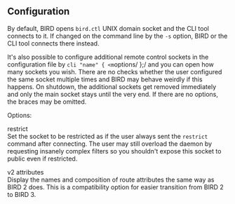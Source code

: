 ## Configuration

By default, BIRD opens `bird.ctl` UNIX domain socket and the CLI tool
connects to it. If changed on the command line by the `-s` option,
BIRD or the CLI tool connects there instead.

It's also possible to configure additional remote control sockets in the
configuration file by `cli "name" { <m`options/ };/ and you can open how many
sockets you wish. There are no checks whether the user configured the same
socket multiple times and BIRD may behave weirdly if this happens. On shutdown,
the additional sockets get removed immediately and only the main socket stays
until the very end. If there are no options, the braces may be omitted.

Options:

<span id="cli-conf-restrict" class="code">restrict</span>  
Set the socket to be restricted as if the user always sent the
    `restrict` command after connecting. The user may still overload
    the daemon by requesting insanely complex filters so you shouldn't
    expose this socket to public even if restricted.

<span id="cli-conf-v2-attributes" class="code">v2 attributes</span>  
Display the names and composition of route attributes the same way as BIRD 2 does.
    This is a compatibility option for easier transition from BIRD 2 to BIRD 3.
